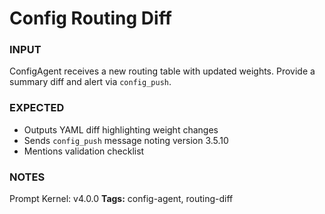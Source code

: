 # Config Routing Diff
<!-- markdownlint-disable MD001 -->

### INPUT
ConfigAgent receives a new routing table with updated weights. Provide a summary diff and alert via `config_push`.

### EXPECTED
- Outputs YAML diff highlighting weight changes
- Sends `config_push` message noting version 3.5.10
- Mentions validation checklist

### NOTES
Prompt Kernel: v4.0.0
**Tags:** config-agent, routing-diff
